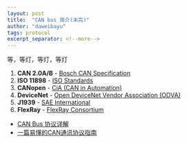 ```yaml
---
layout: post
title:  "CAN bus 简介(未完)"
author: "daweibayu"
tags: protocol
excerpt_separator: <!--more-->
---
```


 <!--more-->

等，等灯，等灯，等灯

1. **CAN 2.0A/B** - [Bosch CAN Specification](https://nxp.com/docs/en/reference-manual/BCANPSV2.pdf)
2. **ISO 11898** - [ISO Standards](https://www.iso.org/standard/72040.html)
3. **CANopen** - [CiA (CAN in Automation)](https://www.can-cia.org/)
4. **DeviceNet** - [Open DeviceNet Vendor Association (ODVA)](https://www.odva.org/)
5. **J1939** - [SAE International](https://www.sae.org/)
6. **FlexRay** - [FlexRay Consortium](http://www.flexray.com/)




 * [CAN Bus 协议详解](https://juejin.cn/post/7369470562144305162?searchId=2024092610101490CCD6B500AD50EF9A11)  
 * [一篇易懂的CAN通讯协议指南](http://www.uml.org.cn/car/202403264.asp)